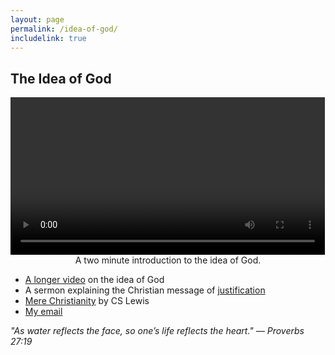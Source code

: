 ```yaml
---
layout: page
permalink: /idea-of-god/
includelink: true
---
```


## The Idea of God

<div class="imgcap" style="display: block; margin-left: auto; margin-right: auto; width:99.9%">
    <div style="width:100%; min-width:250px; display: inline-block; vertical-align: top;text-align:center;padding-right:10px;">
    <video style="width:100%;min-width:250px;" controls>
      <source src="/assets/idea-of-god.mp4" type="video/mp4">
      Your browser does not support HTML video.
    </video>
    <div style="text-align: center;">A two minute introduction to the idea of God.</div>
  </div>
</div>

* [A longer video](https://www.youtube.com/watch?v=f-wWBGo6a2w) on the idea of God
* A sermon explaining the Christian message of [justification](/justification/)
* [Mere Christianity](https://www.amazon.com/Mere-Christianity-C-S-Lewis/dp/0060652926) by CS Lewis
* [My email](/static/email.txt)

_"As water reflects the face, so one’s life reflects the heart." — Proverbs 27:19_